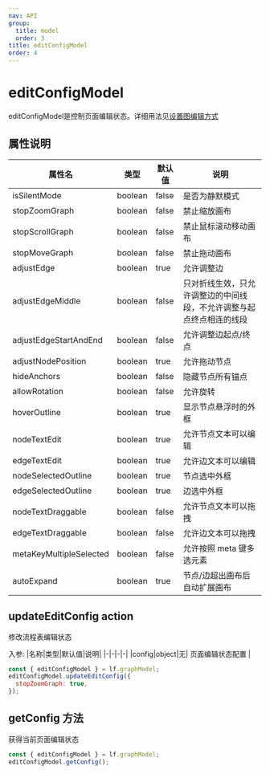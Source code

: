 ```yaml
---
nav: API
group:
  title: model
  order: 3
title: editConfigModel
order: 4
---
```


# editConfigModel

editConfigModel是控制页面编辑状态。详细用法见[设置图编辑方式](/tutorial/intermediate-silent-mode)


## 属性说明

| 属性名                  | 类型    | 默认值 | 说明                                                                   |
| ----------------------- | ------- | ------ | ---------------------------------------------------------------------- |
| isSilentMode           | boolean | false  | 是否为静默模式                                                           |
| stopZoomGraph           | boolean | false  | 禁止缩放画布                                                           |
| stopScrollGraph         | boolean | false  | 禁止鼠标滚动移动画布                                                   |
| stopMoveGraph           | boolean | false  | 禁止拖动画布                                                           |
| adjustEdge              | boolean | true   | 允许调整边                                                           |
| adjustEdgeMiddle        | boolean | false  | 只对折线生效，只允许调整边的中间线段，不允许调整与起点终点相连的线段 |
| adjustEdgeStartAndEnd   | boolean | false  | 允许调整边起点/终点                                                  |
| adjustNodePosition      | boolean | true   | 允许拖动节点                                                           |
| hideAnchors             | boolean | false  | 隐藏节点所有锚点                                                       |
| allowRotation             | boolean | false  | 允许旋转 |
| hoverOutline            | boolean | true  | 显示节点悬浮时的外框 |
| nodeTextEdit            | boolean | true   | 允许节点文本可以编辑                                                   |
| edgeTextEdit            | boolean | true   | 允许边文本可以编辑                                                   |
| nodeSelectedOutline            | boolean | true   | 节点选中外框                                                   |
| edgeSelectedOutline            | boolean | true   | 边选中外框           |
| nodeTextDraggable       | boolean | false  | 允许节点文本可以拖拽                                                   |
| edgeTextDraggable       | boolean | false  | 允许边文本可以拖拽                                                   |
| metaKeyMultipleSelected | boolean | false  | 允许按照 meta 键多选元素                                               |
| autoExpand              | boolean | true  | 节点/边超出画布后自动扩展画布                                               |


## updateEditConfig <Badge>action</Badge>

修改流程表编辑状态

入参:
|名称|类型|默认值|说明|
|-|-|-|-|
|config|object|无| 页面编辑状态配置 |

```jsx | pure
const { editConfigModel } = lf.graphModel;
editConfigModel.updateEditConfig({
  stopZoomGraph: true,
});
```

## getConfig <Badge>方法</Badge>

获得当前页面编辑状态

```jsx | pure
const { editConfigModel } = lf.graphModel;
editConfigModel.getConfig();
```
